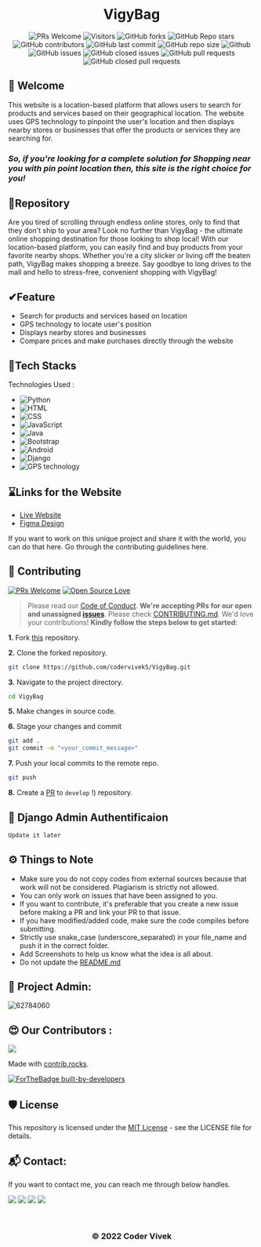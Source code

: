 <div align="center">
<h1>VigyBag</h1>
</div>

<div align="center">
 <p>

![PRs Welcome](https://img.shields.io/badge/PRs-welcome-brightgreen.svg?style=for-the-badge)
![Visitors](https://api.visitorbadge.io/api/visitors?path=codervivek5/VigyBag%20&countColor=%2523263759&style=for-the-badge)
![GitHub forks](https://img.shields.io/github/forks/codervivek5/VigyBag?style=for-the-badge)
![GitHub Repo stars](https://img.shields.io/github/stars/codervivek5/VigyBag?style=for-the-badge)
![GitHub contributors](https://img.shields.io/github/contributors/codervivek5/VigyBag?style=for-the-badge)
![GitHub last commit](https://img.shields.io/github/last-commit/codervivek5/VigyBag?style=for-the-badge)
![GitHub repo size](https://img.shields.io/github/repo-size/codervivek5/VigyBag?style=for-the-badge)
![Github](https://img.shields.io/github/license/codervivek5/VigyBag?style=for-the-badge)
![GitHub issues](https://img.shields.io/github/issues/codervivek5/VigyBag?style=for-the-badge)
![GitHub closed issues](https://img.shields.io/github/issues-closed-raw/codervivek5/VigyBag?style=for-the-badge)
![GitHub pull requests](https://img.shields.io/github/issues-pr/codervivek5/VigyBag?style=for-the-badge)
![GitHub closed pull requests](https://img.shields.io/github/issues-pr-closed/codervivek5/VigyBag?style=for-the-badge)
  
 </p>
 </div>

## 👋 Welcome
This website is a location-based platform that allows users to search for products and services based on their geographical location. The website uses GPS technology to pinpoint the user's location and then displays nearby stores or businesses that offer the products or services they are searching for.

<h3><em>So, if you're looking for a complete solution for Shopping near you with pin point location then, this site is the right choice for you! </em></h3>
    
  
## 📌Repository

Are you tired of scrolling through endless online stores, only to find that they don't ship to your area? Look no further than VigyBag - the ultimate online shopping destination for those looking to shop local! With our location-based platform, you can easily find and buy products from your favorite nearby shops. Whether you're a city slicker or living off the beaten path, VigyBag makes shopping a breeze. Say goodbye to long drives to the mall and hello to stress-free, convenient shopping with VigyBag!

## ✔Feature
- Search for products and services based on location
- GPS technology to locate user's position
- Displays nearby stores and businesses
- Compare prices and make purchases directly through the website


## 🔑Tech Stacks
<!-- Skills : Python, HTML, CSS, JS, Java, Bootstrap, Android, Django, GPS technology -->
Technologies Used :

- ![Python](https://img.shields.io/badge/Python-3.7%2B-blue)
- ![HTML](https://img.shields.io/badge/HTML-5-orange)
- ![CSS](https://img.shields.io/badge/CSS-3-blue)
- ![JavaScript](https://img.shields.io/badge/JavaScript-ES6-yellow)
- ![Java](https://img.shields.io/badge/Java-11-red)
- ![Bootstrap](https://img.shields.io/badge/Bootstrap-5-blueviolet)
- ![Android](https://img.shields.io/badge/Android-9%2B-brightgreen)
- ![Django](https://img.shields.io/badge/Django-3.2%2B-green)
- ![GPS technology](https://img.shields.io/badge/GPS_API-1.2%2B-blueviolet)

## ⌛Links for the Website
- [Live Website](https://codervivek5.github.io/VigyBag/)
- [Figma Design](https://www.figma.com/file/hXcM6chTK70O6rAqCTFxuc/Vigy?node-id=0%3A1&t=px6VNjlFCos5Ll9z-1)
<!-- - We can take reference of this website [Click Here](http://yellowpages.in/) -->



If you want to work on this unique project and share it with the world, you can do that here. Go through the contributing guidelines here.

    
## :handshake: Contributing 

[![PRs Welcome](https://img.shields.io/badge/PRs-welcome-brightgreen.svg?style=flat&logo=git&logoColor=white)](https://github.com/hound77/jwoc-archive/pulls)  [![Open Source Love](https://badges.frapsoft.com/os/v2/open-source.svg?v=103)](https://github.com/hound77/jwoc-archive)

> Please read our [Code of Conduct](https://github.com/codervivek5/VigyBag/blob/main/CODE_OF_CONDUCT.md).
**We're accepting PRs for our open and unassigned [issues](https://github.com/codervivek5/VigyBag/issues)**. Please check [CONTRIBUTING.md](https://github.com/codervivek5/VigyBag/blob/main/CONTRIBUTING.md). We'd love your contributions! **Kindly follow the steps below to get started:** 


**1.** Fork [this](https://github.com/codervivek5/VigyBag) repository.

**2.** Clone the forked repository.

```bash
git clone https://github.com/codervivek5/VigyBag.git
```

**3.** Navigate to the project directory.

```bash
cd VigyBag
```


**5.** Make changes in source code.

**6.** Stage your changes and commit

```bash
git add .
git commit -m "<your_commit_message>"
```

**7.** Push your local commits to the remote repo.

```bash
git push 
```

**8.** Create a [PR](https://codervivek5.github.io/VigyBag/) to `develop` !) repository.

## 🦄 Django Admin Authentificaion 
```bash
Update it later
```



## ⚙️ Things to Note
- Make sure you do not copy codes from external sources because that work will not be considered. Plagiarism is strictly not allowed.
- You can only work on issues that have been assigned to you.
- If you want to contribute, it's preferable that you create a new issue before making a PR and link your PR to that issue.
- If you have modified/added code, make sure the code compiles before submitting.
- Strictly use snake_case (underscore_separated) in your file_name and push it in the correct folder.
- Add Screenshots to help us know what the idea is all about.
- Do not update the [README.md](README.md)

<!-- ## 👨‍💻 Workflow: -->

## 🙂 Project Admin:
![62784060](https://user-images.githubusercontent.com/62784060/154093320-99598cbd-cce0-4dda-a9e5-38c947f088d5.jpg)

## 😍 Our Contributors :

<a href="https://github.com/codervivek5/VigyBag/graphs/contributors">
  <img src="https://contrib.rocks/image?repo=codervivek5/VigyBag" />
</a>

Made with [contrib.rocks](https://contrib.rocks).

<p><a href="https://GitHub.com/codervivek5/"><img src="http://ForTheBadge.com/images/badges/built-by-developers.svg" alt="ForTheBadge built-by-developers"></a></p>

## 🛡️ License
This repository is licensed under the [MIT License](https://github.com/codervivek5/VigyBag/blob/main/LICENSE) - see the LICENSE file for details.

## 📬 Contact:
If you want to contact me, you can reach me through below handles.


 <p>    
  <a href="https://twitter.com/codervivek5/"><img src= "https://img.shields.io/badge/Twitter-1DA1F2?style=for-the-badge&logo=twitter&logoColor=white" heigth="10"></a>
  <a href="https://www.instagram.com/coder_vivek/"><img src="https://img.shields.io/badge/Instagram-E4405F?style=for-the-badge&logo=instagram&logoColor=white" heigth="10"></a>    
  <a href="https://www.linkedin.com/in/codervivek/"><img src="https://img.shields.io/badge/LinkedIn-0077B5?style=for-the-badge&logo=linkedin&logoColor=white" heigth="10"></a>    
  <a href="https://www.youtube.com/@codervivek"><img src="https://img.shields.io/badge/YouTube-FF0000?style=for-the-badge&logo=youtube&logoColor=white" heigth="10"></a>        
 </p>


<br>

<div align="center">
<h3>© 2022 Coder Vivek</h3>
</div>
